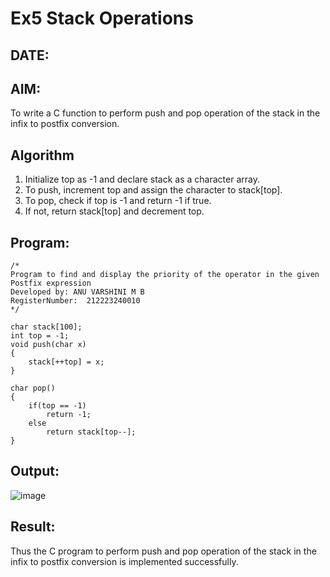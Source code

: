 # Ex5 Stack Operations
## DATE:
## AIM:
To write a C function to perform push and pop operation of the stack in the infix to postfix conversion.

## Algorithm
1. Initialize top as -1 and declare stack as a character array. 
2. To push, increment top and assign the character to stack[top]. 
3. To pop, check if top is -1 and return -1 if true. 
4. If not, return stack[top] and decrement top.  

## Program:
```
/*
Program to find and display the priority of the operator in the given Postfix expression
Developed by: ANU VARSHINI M B
RegisterNumber:  212223240010
*/
 
char stack[100]; 
int top = -1; 
void push(char x) 
{ 
    stack[++top] = x; 
} 
 
char pop() 
{ 
    if(top == -1) 
        return -1; 
    else 
        return stack[top--]; 
}
```

## Output:
![image](https://github.com/user-attachments/assets/49cba1a6-9421-47cd-a84e-3118bf29135c)



## Result:
Thus the C program to perform push and pop operation of the stack in the infix to postfix conversion is implemented successfully.
